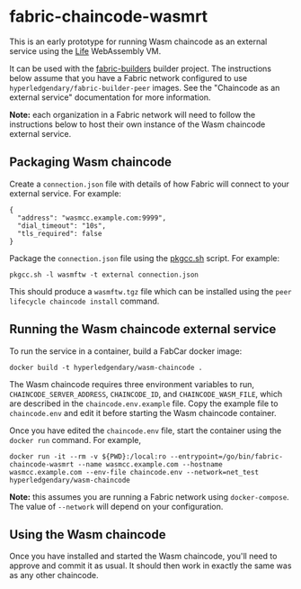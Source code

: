 # fabric-chaincode-wasmrt

This is an early prototype for running Wasm chaincode as an external service using the [Life](https://github.com/perlin-network/life) WebAssembly VM.

It can be used with the [fabric-builders](https://github.com/hyperledgendary/fabric-builders) builder project. The instructions below assume that you have a Fabric network configured to use `hyperledgendary/fabric-builder-peer` images. See the "Chaincode as an external service" documentation for more information.

**Note:** each organization in a Fabric network will need to follow the instructions below to host their own instance of the Wasm chaincode external service.

## Packaging Wasm chaincode

Create a `connection.json` file with details of how Fabric will connect to your external service. For example:

```
{
  "address": "wasmcc.example.com:9999",
  "dial_timeout": "10s",
  "tls_required": false
}
```

Package the `connection.json` file using the [pkgcc.sh](https://github.com/hyperledgendary/fabric-builders/blob/master/tools/pkgcc.sh) script. For example:

```
pkgcc.sh -l wasmftw -t external connection.json
```

This should produce a `wasmftw.tgz` file which can be installed using the `peer lifecycle chaincode install` command.

## Running the Wasm chaincode external service

To run the service in a container, build a FabCar docker image:

```
docker build -t hyperledgendary/wasm-chaincode .
```

The Wasm chaincode requires three environment variables to run, `CHAINCODE_SERVER_ADDRESS`, `CHAINCODE_ID`, and `CHAINCODE_WASM_FILE`, which are described in the `chaincode.env.example` file. Copy the example file to `chaincode.env` and edit it before starting the Wasm chaincode container.

Once you have edited the `chaincode.env` file, start the container using the `docker run` command. For example,

```
docker run -it --rm -v ${PWD}:/local:ro --entrypoint=/go/bin/fabric-chaincode-wasmrt --name wasmcc.example.com --hostname wasmcc.example.com --env-file chaincode.env --network=net_test hyperledgendary/wasm-chaincode
```

**Note:** this assumes you are running a Fabric network using `docker-compose`. The value of `--network` will depend on your configuration.

## Using the Wasm chaincode

Once you have installed and started the Wasm chaincode, you'll need to approve and commit it as usual. It should then work in exactly the same was as any other chaincode.
